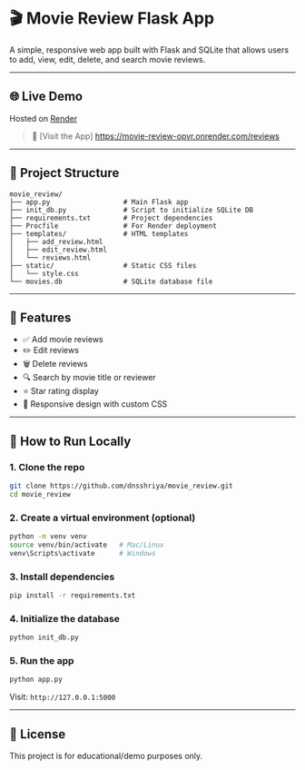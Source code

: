 # 🎬 Movie Review Flask App

A simple, responsive web app built with Flask and SQLite that allows users to add, view, edit, delete, and search movie reviews.

---

## 🌐 Live Demo
Hosted on [Render](https://render.com)
> 🔗 [Visit the App]  https://movie-review-opvr.onrender.com/reviews

---

## 📁 Project Structure
```
movie_review/
├── app.py                  # Main Flask app
├── init_db.py              # Script to initialize SQLite DB
├── requirements.txt        # Project dependencies
├── Procfile                # For Render deployment
├── templates/              # HTML templates
│   ├── add_review.html
│   ├── edit_review.html
│   └── reviews.html
├── static/                 # Static CSS files
│   └── style.css
└── movies.db               # SQLite database file
```

---

## 🔧 Features
- ✅ Add movie reviews
- ✏️ Edit reviews
- 🗑️ Delete reviews
- 🔍 Search by movie title or reviewer
- ⭐ Star rating display
- 📱 Responsive design with custom CSS

---

## 🚀 How to Run Locally

### 1. Clone the repo
```bash
git clone https://github.com/dnsshriya/movie_review.git
cd movie_review
```

### 2. Create a virtual environment (optional)
```bash
python -m venv venv
source venv/bin/activate   # Mac/Linux
venv\Scripts\activate      # Windows
```

### 3. Install dependencies
```bash
pip install -r requirements.txt
```

### 4. Initialize the database
```bash
python init_db.py
```

### 5. Run the app
```bash
python app.py
```
Visit: `http://127.0.0.1:5000`

---

## 🧾 License
This project is for educational/demo purposes only.
